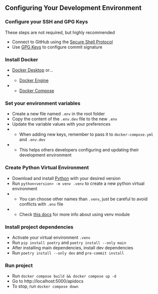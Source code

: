## Configuring Your Development Environment

### Configure your SSH and GPG Keys
These steps are not required, but highly recommended
- Connect to GitHub using the [Secure Shell Protocol](https://docs.github.com/en/authentication/connecting-to-github-with-ssh)
- Use [GPG Keys](https://docs.github.com/en/authentication/managing-commit-signature-verification) to configure commit signature

### Install Docker
- [Docker Desktop](https://www.docker.com/products/docker-desktop/) or...
- - [Docker Engine](https://docs.docker.com/engine/install/)
- - [Docker Compose](https://docs.docker.com/compose/install/)

### Set your environment variables
- Create a new file named `.env` in the root folder
- Copy the content of the `.env.dev` file to the new `.env`
- Update the variable values with your preferences
- - When adding new keys, remember to pass it to `docker-compose.yml` and `.env.dev`
- - This helps others developers configuring and updating their development environment

### Create Python Virtual Environment
- Download and install [Python](https://www.python.org/downloads/) with your desired version
- Run `python<version> -m venv .venv` to create a new python virtual environment
- - You can choose other names than `.venv`, just be careful to avoid conflicts with `.env` file
- - Check [this docs](https://docs.python.org/3/library/venv.html) for more info about using venv module

### Install project dependencies
- Activate your virtual environment `.venv`
- Run `pip install poetry` and `poetry install --only main`
- After installing main dependencies, install dev dependencies
- Run `poetry install --only dev` and `pre-commit install`

### Run project
- Run `docker compose build && docker compose up -d`
- Go to http://localhost:5000/apidocs
- To stop, run `docker compose down`
